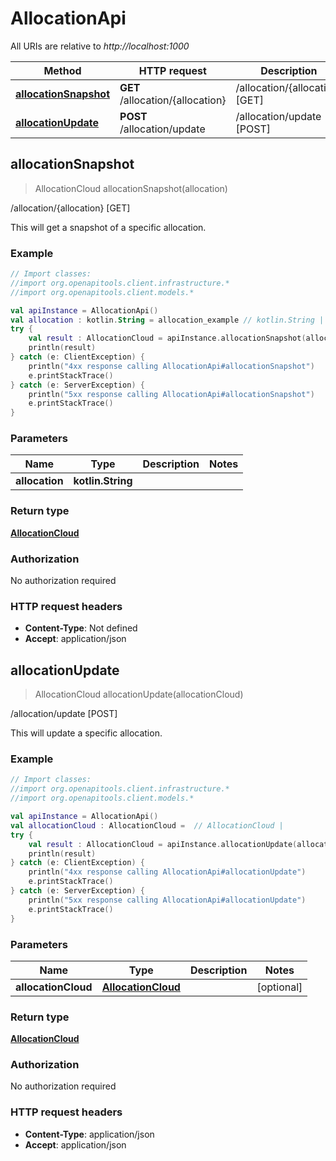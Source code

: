 # AllocationApi

All URIs are relative to *http://localhost:1000*

Method | HTTP request | Description
------------- | ------------- | -------------
[**allocationSnapshot**](AllocationApi#allocationSnapshot) | **GET** /allocation/\{allocation\} | /allocation/\{allocation\} [GET]
[**allocationUpdate**](AllocationApi#allocationUpdate) | **POST** /allocation/update | /allocation/update [POST]


<a id="allocationSnapshot"></a>
## **allocationSnapshot**
> AllocationCloud allocationSnapshot(allocation)

/allocation/\{allocation\} [GET]

This will get a snapshot of a specific allocation.

### Example
```kotlin
// Import classes:
//import org.openapitools.client.infrastructure.*
//import org.openapitools.client.models.*

val apiInstance = AllocationApi()
val allocation : kotlin.String = allocation_example // kotlin.String | 
try {
    val result : AllocationCloud = apiInstance.allocationSnapshot(allocation)
    println(result)
} catch (e: ClientException) {
    println("4xx response calling AllocationApi#allocationSnapshot")
    e.printStackTrace()
} catch (e: ServerException) {
    println("5xx response calling AllocationApi#allocationSnapshot")
    e.printStackTrace()
}
```

### Parameters

Name | Type | Description  | Notes
------------- | ------------- | ------------- | -------------
 **allocation** | **kotlin.String**|  |

### Return type

[**AllocationCloud**](AllocationCloud)

### Authorization

No authorization required

### HTTP request headers

 - **Content-Type**: Not defined
 - **Accept**: application/json

<a id="allocationUpdate"></a>
## **allocationUpdate**
> AllocationCloud allocationUpdate(allocationCloud)

/allocation/update [POST]

This will update a specific allocation.

### Example
```kotlin
// Import classes:
//import org.openapitools.client.infrastructure.*
//import org.openapitools.client.models.*

val apiInstance = AllocationApi()
val allocationCloud : AllocationCloud =  // AllocationCloud | 
try {
    val result : AllocationCloud = apiInstance.allocationUpdate(allocationCloud)
    println(result)
} catch (e: ClientException) {
    println("4xx response calling AllocationApi#allocationUpdate")
    e.printStackTrace()
} catch (e: ServerException) {
    println("5xx response calling AllocationApi#allocationUpdate")
    e.printStackTrace()
}
```

### Parameters

Name | Type | Description  | Notes
------------- | ------------- | ------------- | -------------
 **allocationCloud** | [**AllocationCloud**](AllocationCloud)|  | [optional]

### Return type

[**AllocationCloud**](AllocationCloud)

### Authorization

No authorization required

### HTTP request headers

 - **Content-Type**: application/json
 - **Accept**: application/json


